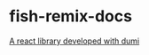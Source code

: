 <!--
 * @Date: 2024-07-28 21:01:55
 * @Description: Modify here please
-->

# fish-remix-docs

[A react library developed with dumi](https://d.umijs.org/guide)
